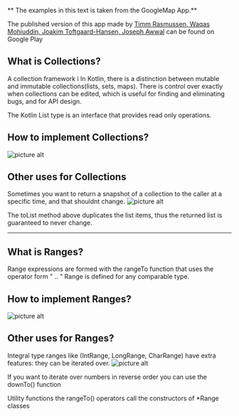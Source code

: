** The examples in this text is taken from the GoogleMap App.**

The published version of this app made by [Timm Rasmussen, Waqas Mohiuddin, Joakim Toftgaard-Hansen, Joseph Awwal](https://github.com/x) can be found on Google Play


## What is Collections?
A collection framework i
In Kotlin, there is a distinction between mutable and immutable collections(lists, sets, maps). There is control over exactly  when collections can be edited, which is useful for finding and eliminating bugs, and for API design.

The Kotlin List<out T> type is an interface that provides read only operations.


## How to implement Collections?
![picture alt](http://imgur.com/TRA63sd.png)

  
## Other uses for Collections
Sometimes you want to return a snapshot of a collection to the caller at a specific time, and that shouldnt change.
![picture alt](http://imgur.com/6TKo5mA.png)

The toList method above duplicates the list items, thus the returned list is guaranteed to never change.

-------------------------------------------------------------------------------------------------------------------------------

## What is Ranges?
Range expressions are formed with the rangeTo function that uses the operator form " .. "
Range is defined for any comparable type.


## How to implement Ranges?
![picture alt](http://imgur.com/eCkDHMF.png)


## Other uses for Ranges?
Integral type ranges like (IntRange, LongRange, CharRange) have extra features: they can be iterated over.
![picture alt](http://imgur.com/9IHJV9z.png)

If you want to iterate over numbers in reverse order you can use the downTo() function


Utility functions
the rangeTo() operators call the constructors of *Range classes
